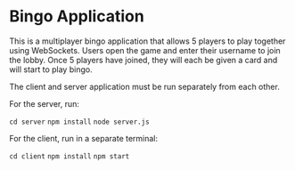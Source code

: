 # Bingo Application

This is a multiplayer bingo application that allows 5 players to play together using WebSockets. Users open the game and enter their username to join the lobby. Once 5 players have joined, they will each be given a card and will start to play bingo.

The client and server application must be run separately from each other.

For the server, run:

`cd server`
`npm install`
`node server.js`

For the client, run in a separate terminal:

`cd client`
`npm install`
`npm start`
